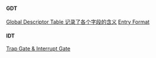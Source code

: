 #### GDT
[Global Descriptor Table 记录了各个字段的含义](https://wiki.osdev.org/Global_Descriptor_Table)
[Entry Format](https://www.sandpile.org/x86/desc.htm)

#### IDT
[Trap Gate & Interrupt Gate](https://www.singlix.com/trdos/archive/OSDev_Wiki/Interrupt%20Gate%20Trap%20Gate.pdf)